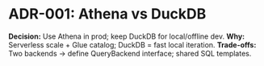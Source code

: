﻿# ADR-001: Athena vs DuckDB
**Decision:** Use Athena in prod; keep DuckDB for local/offline dev.
**Why:** Serverless scale + Glue catalog; DuckDB = fast local iteration.
**Trade-offs:** Two backends → define QueryBackend interface; shared SQL templates.
